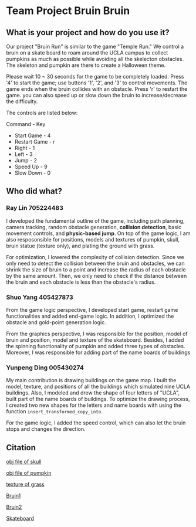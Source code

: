 # Team Project Bruin Bruin

## What is your project and how do you use it?
Our project "Bruin Run" is similar to the game "Temple Run." We control a bruin on a skate board to roam around the UCLA campus to collect pumpkins as much as possible while avoiding all the skelecton obstacles. The skeleton and pumpkin are there to create a Halloween theme. 

Please wait 10 ~ 30 seconds for the game to be completely loaded. Press '4' to start the game; use buttons '1', '2', and '3' to control movements. The game ends when the bruin collides with an obstacle. Press 'r' to restart the game. you can also speed up or slow down the bruin to increase/decrease the difficulty. 

The controls are listed below:
  
  Command       - Key
* Start Game    - 4
* Restart Game  - r
* Right         - 1
* Left          - 3
* Jump          - 2
* Speed Up      - 9
* Slow Down     - 0
## Who did what?

### Ray Lin      705224483
  I developed the fundamental outline of the game, including path planning, camera tracking, random obstacle generation, **collision detection**, basic movement controls, and **physic-based jump**. On top of the game logic, I am also resposonsible for positions, models and textures of pumpkin, skull, bruin statue (texture only), and plating the ground with grass. 
  
  
  For optimization, I lowered the complexity of collision detection. Since we only need to detect the collision between the bruin and obstacles, we can shrink the size of bruin to a point and increase the radius of each obstacle by the same amount. Then, we only need to check if the distance between the bruin and each obstacle is less than the obstacle's radius.  

### Shuo Yang    405427873
  From the game logic perspective, I developed start game, restart game functionalities and added end-game logic. In addition,  I optimized the obstacle and gold-point generation logic.
  
  From the graphics perspective, I was responsible for the position, model of bruin and position, model and texture of the skateboard. Besides, I added the spinning functionality of pumpkin and added three types of obstacles. Moreover, I was responsible for adding part of the name boards of buildings
  
### Yunpeng Ding 005430274
  My main contribution is drawing buildings on the game map. I built the model, texture, and positions of all the buildings which simulated nine UCLA buildings. Also, I modeled and drew the shape of four letters of "UCLA", built part of the name boards of buildings. To optimize the drawing process, I created two new shapes for the letters and name boards with using the function ```insert_transformed_copy_into```. 
  
  For the game logic, I added the speed control, which can also let the bruin stops and changes the direction.


## Citation
[obj file of skull](https://www.turbosquid.com/FullPreview/Index.cfm/ID/1452999)

[obj file of pumpkin](https://www.turbosquid.com/FullPreview/Index.cfm/ID/776815)

[texture of grass](https://freerangestock.com/photos/121120/green-grass-texture-full-frame.html)

[Bruin1](https://free3d.com/3d-model/black-bear-87483.html)

[Bruin2](https://free3d.com/3d-model/polarbear-v2--715551.html)

[Skateboard](https://free3d.com/3d-model/skateboard-v1--675401.html)



